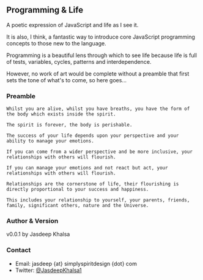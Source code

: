 ## Programming & Life ##
A poetic expression of JavaScript and life as I see it.

It is also, I think, a fantastic way to introduce core JavaScript programming concepts to those new to the language.

Programming is a beautiful lens through which to see life because life is full of tests, variables, cycles, patterns and interdependence.

However, no work of art would be complete without a preamble that first sets the tone of what's to come, so here goes...

### Preamble ###

    Whilst you are alive, whilst you have breaths, you have the form of the body which exists inside the spirit.
    
    The spirit is forever, the body is perishable.
    
    The success of your life depends upon your perspective and your ability to manage your emotions.
    
    If you can come from a wider perspective and be more inclusive, your relationships with others will flourish.

    If you can manage your emotions and not react but act, your relationships with others will flourish.

    Relationships are the cornerstone of life, their flourishing is directly proportional to your success and happiness.
    
    This includes your relationship to yourself, your parents, friends, family, significant others, nature and the Universe.
    
### Author & Version ###
v0.0.1 by Jasdeep Khalsa

### Contact ###
* Email: jasdeep {at} simplyspiritdesign {dot} com
* Twitter: [@JasdeepKhalsa1](http://twitter.com/@JasdeepKhalsa1)
